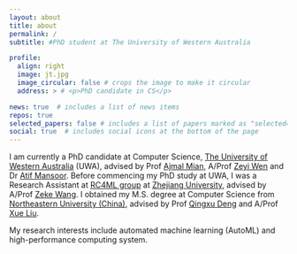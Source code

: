 ```yaml
---
layout: about
title: about
permalink: /
subtitle: #PhD student at The University of Western Australia

profile:
  align: right
  image: jt.jpg
  image_circular: false # crops the image to make it circular
  address: > # <p>PhD candidate in CS</p>

news: true  # includes a list of news items
repos: true
selected_papers: false # includes a list of papers marked as "selected={true}"
social: true  # includes social icons at the bottom of the page
---
```


<!-- <h2>short bio</h2> -->
I am currently a PhD candidate at Computer Science, [The University of Western Australia](https://www.uwa.edu.au/home) (UWA), advised by Prof [Ajmal Mian](https://ajmalsaeed.net/), A/Prof [Zeyi Wen](https://zeyiwen.github.io/) and Dr [Atif Mansoor](https://research-repository.uwa.edu.au/en/persons/atif-mansoor).
Before commencing my PhD study at UWA, I was a Research Assistant at [RC4ML group](https://github.com/RC4ML) at [Zhejiang University](http://www.zju.edu.cn/), advised by A/Prof [Zeke Wang](https://wangzeke.github.io/).
I obtained my M.S. degree at Computer Science from [Northeastern University (China)](http://www.neu.edu.cn/), advised by Prof [Qingxu Deng](http://www.neu-rtes.org/~dengqx/) and A/Prof [Xue Liu](http://www.cse.neu.edu.cn/2019/0813/c6641a157482/page.htm).
<!-- I obtained my M.S. and B.S. degree at Computer Science from [Northeastern University (China)](http://www.neu.edu.cn/) and [North University of China](http://www.nuc.edu.cn/) respectively.  -->
My research interests include automated machine learning (AutoML) and high-performance computing system. 
<!-- [[List of publications](/publications/)] -->




<!-- Link to your social media connections, too. This theme is set up to use [Font Awesome icons](http://fortawesome.github.io/Font-Awesome/) and [Academicons](https://jpswalsh.github.io/academicons/), like the ones below. Add your Facebook, Twitter, LinkedIn, Google Scholar, or just disable all of them. -->
